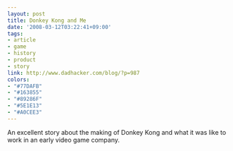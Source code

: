 ```yaml
---
layout: post
title: Donkey Kong and Me
date: '2008-03-12T03:22:41+09:00'
tags:
- article
- game
- history
- product
- story
link: http://www.dadhacker.com/blog/?p=987
colors:
- "#77DAFB"
- "#163855"
- "#89286F"
- "#5E1E13"
- "#A0CEE3"
---
```


<p>An excellent story about the making of Donkey Kong and what it was like to work in an early video game company. </p>
